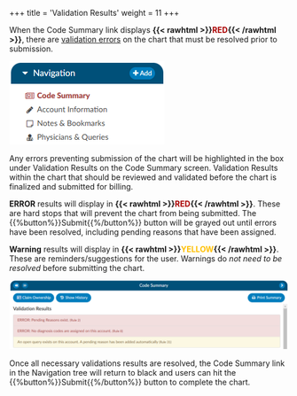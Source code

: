 +++
title = 'Validation Results'
weight = 11
+++

When the Code Summary link displays **{{< rawhtml >}}<span style="color:#a00">RED</span>{{< /rawhtml >}}**, there are [validation errors](https://dolbeysystems.github.io/fusion-cac-web-docs/administrative-user-guide/validation-management/) on the chart that must be resolved prior to submission.

![Red Code Summary](RedCodeSummary.png)

Any errors preventing submission of the chart will be highlighted in the box under Validation Results on the Code Summary screen. Validation Results within the chart that should be reviewed and validated before the chart is finalized and submitted for billing.

**ERROR** results will display in **{{< rawhtml >}}<span style="color:#a00">RED</span>{{< /rawhtml >}}**. These are hard stops that will prevent the chart from being submitted. The {{%button%}}Submit{{%/button%}} button will be grayed out until errors have been resolved, including pending reasons that have been assigned.

**Warning** results will display in **{{< rawhtml >}}<span style="color:#FFBF00">YELLOW</span>{{< /rawhtml >}}**. These are reminders/suggestions for the user. Warnings do *not need to be resolved* before submitting the chart. 

![Code Summary Validation Results](ValidationResults.png)

Once all necessary validations results are resolved, the Code Summary link in the Navigation tree will return to black and users can hit the {{%button%}}Submit{{%/button%}} button to complete the chart.